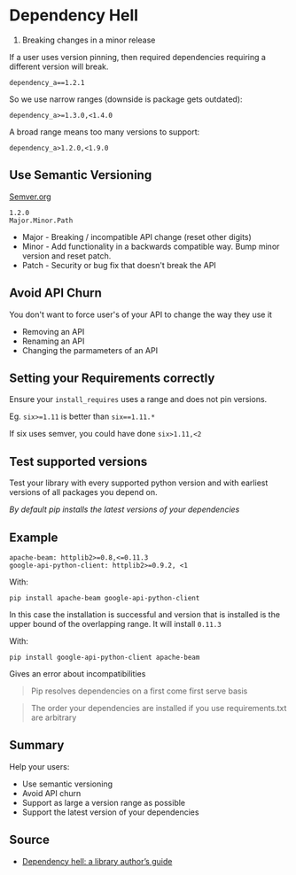 # Dependency Hell

1. Breaking changes in a minor release

If a user uses version pinning, then required dependencies requiring a different version will break.

    dependency_a==1.2.1

So we use narrow ranges (downside is package gets outdated):

    dependency_a>=1.3.0,<1.4.0

A broad range means too many versions to support:

    dependency_a>1.2.0,<1.9.0

## Use Semantic Versioning

[Semver.org](https://semver.org/)

    1.2.0
    Major.Minor.Path

* Major - Breaking / incompatible API change (reset other digits)
* Minor - Add functionality in a backwards compatible way. Bump minor version and reset patch.
* Patch - Security or bug fix that doesn't break the API

## Avoid API Churn

You don't want to force user's of your API to change the way they use it

* Removing an API
* Renaming an API
* Changing the parmameters of an API

## Setting your Requirements correctly

Ensure your `install_requires` uses a range and does not pin versions.

Eg. `six>=1.11` is better than `six==1.11.*`

If six uses semver, you could have done `six>1.11,<2`

## Test supported versions

Test your library with every supported python version and with earliest versions of all packages you depend on.

_By default pip installs the latest versions of your dependencies_

## Example

    apache-beam: httplib2>=0.8,<=0.11.3
    google-api-python-client: httplib2>=0.9.2, <1

With:

    pip install apache-beam google-api-python-client

In this case the installation is successful and version that is installed is the upper bound of the overlapping range.
It will install `0.11.3`

With:

    pip install google-api-python-client apache-beam

Gives an error about incompatibilities

> Pip resolves dependencies on a first come first serve basis

> The order your dependencies are installed if you use requirements.txt are arbitrary

## Summary

Help your users:

* Use semantic versioning
* Avoid API churn
* Support as large a version range as possible
* Support the latest version of your dependencies




## Source

* [Dependency hell: a library author’s guide](https://www.youtube.com/watch?v=OaBhcueqNqw)